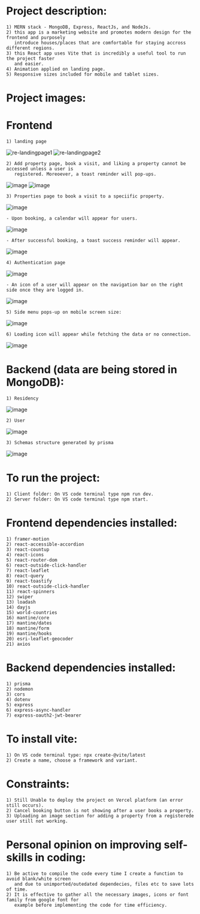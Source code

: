 #   Project description:
    1) MERN stack - MongoDB, Express, ReactJs, and NodeJs.
    2) this app is a marketing website and promotes modern design for the frontend and purposely 
       introduce houses/places that are comfortable for staying accross different regions.
    3) this React app uses Vite that is incredibly a useful tool to run the project faster 
       and easier.
    4) Animation applied on landing page.
    5) Responsive sizes included for mobile and tablet sizes.

#   Project images:

#   Frontend
    1) landing page
![re-landingpage1](https://github.com/kevinandris/MERN_Real_Estate_App/assets/102328858/7e81df06-b7a1-4321-9f83-622f9332be56)
![re-landingpage2](https://github.com/kevinandris/MERN_Real_Estate_App/assets/102328858/debe7c12-786f-434b-a418-3d9577bc105a)

    2) Add property page, book a visit, and liking a property cannot be accessed unless a user is 
       registered. Moreoever, a toast reminder will pop-ups.
![image](https://github.com/kevinandris/MERN_Real_Estate_App/assets/102328858/08226950-72c7-4af8-a4a4-db1866839b11)
![image](https://github.com/kevinandris/MERN_Real_Estate_App/assets/102328858/db001435-a17f-4aaa-bc04-314f2ad9cb56)

    3) Properties page to book a visit to a speciific property.
![image](https://github.com/kevinandris/MERN_Real_Estate_App/assets/102328858/762df3d9-4a3d-481c-9889-ab2e58b3c0fa)

    - Upon booking, a calendar will appear for users.
![image](https://github.com/kevinandris/MERN_Real_Estate_App/assets/102328858/807f7f62-edbe-4cbe-ba73-f694043904f7)

    - After successful booking, a toast success reminder will appear.
![image](https://github.com/kevinandris/MERN_Real_Estate_App/assets/102328858/d011af78-3b19-413a-bbd9-02008b5ab12e)

    4) Authentication page
![image](https://github.com/kevinandris/MERN_Real_Estate_App/assets/102328858/b5b97e6b-6bea-4b44-8f30-6901c71cf069)

    - An icon of a user will appear on the navigation bar on the right side once they are logged in.
![image](https://github.com/kevinandris/MERN_Real_Estate_App/assets/102328858/9e33e07f-7ebc-4e20-8474-b4d0230b9307)

    5) Side menu pops-up on mobile screen size:
![image](https://github.com/kevinandris/MERN_Real_Estate_App/assets/102328858/859be793-c806-4d3c-bbbf-bf50878d8ce2)

    6) Loading icon will appear while fetching the data or no connection.
![image](https://github.com/kevinandris/MERN_Real_Estate_App/assets/102328858/b99342a3-58fd-4371-b4d0-a17b26727d16)

#   Backend (data are being stored in MongoDB):
    1) Residency
![image](https://github.com/kevinandris/MERN_Real_Estate_App/assets/102328858/c99026db-b631-4724-b5a8-b388eea1aa6b)

    2) User
![image](https://github.com/kevinandris/MERN_Real_Estate_App/assets/102328858/f0bfe944-23f3-4b38-8ce9-11f0a5d4ad1a)

    3) Schemas structure generated by prisma
![image](https://github.com/kevinandris/MERN_Real_Estate_App/assets/102328858/95970a90-e1f7-48e1-9456-0768d50de0a2)


#   To run the project:
    1) Client folder: On VS code terminal type npm run dev.
    2) Server folder: On VS code terminal type npm start.

#   Frontend dependencies installed:
    1) framer-motion
    2) react-accessible-accordion
    3) react-countup
    4) react-icons
    5) react-router-dom
    6) react-outside-click-handler
    7) react-leaflet
    8) react-query
    9) react-toastify
    10) react-outside-click-handler
    11) react-spinners
    12) swiper
    13) loadash
    14) dayjs
    15) world-countries
    16) mantine/core
    17) mantine/dates
    18) mantine/form
    19) mantine/hooks
    20) esri-leaflet-geocoder
    21) axios

#   Backend dependencies installed:
    1) prisma
    2) nodemon
    3) cors
    4) dotenv
    5) express
    6) express-async-handler
    7) express-oauth2-jwt-bearer
    
#   To install vite:
    1) On VS code terminal type: npx create-@vite/latest
    2) Create a name, choose a framework and variant. 

#   Constraints:
    1) Still Unable to deploy the project on Vercel platform (an error still occurs).
    2) Cancel booking button is not showing after a user books a property.
    3) Uploading an image section for adding a property from a registerede user still not working.

#   Personal opinion on improving self-skills in coding:
    1) Be active to compile the code every time I create a function to avoid blank/white screen
       and due to unimported/outedated dependecies, files etc to save lots of time.
    2) It is effective to gather all the necessary images, icons or font family from google font for 
       example before implementing the code for time efficiency.
